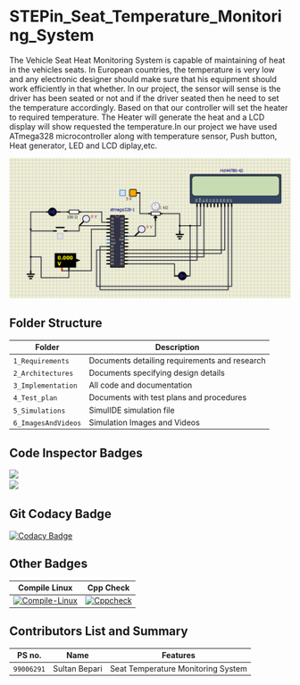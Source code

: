 # STEPin_Seat_Temperature_Monitoring_System
The Vehicle Seat Heat Monitoring System is capable of maintaining of heat in the vehicles seats. In European countries, the temperature is very low and any electronic designer should make sure that his equipment should work efficiently in that whether. In our project, the sensor will sense is the driver has been seated or not and if the driver seated then he need to set the temperature accordingly. Based on that our controller will set the heater to required temperature. The Heater will generate the heat and a LCD display will show requested the temperature.In our project we have used ATmega328 microcontroller along with temperature sensor, Push button, Heat generator, LED and LCD diplay,etc.

![](https://github.com/sultanbepari/STEPin_Seat_Temperature_Monitoring_System/blob/main/6_ImagesAndVideos/simulIDE.png)

## Folder Structure
|Folder             | Description |
|-------------------| -----------------------------------------|
| `1_Requirements`   | Documents detailing requirements and research|
| `2_Architectures`         | Documents specifying design details|
| `3_Implementation` | All code and documentation|
| `4_Test_plan`      | Documents with test plans and procedures|
| `5_Simulations`      | SimulIDE simulation file|
| `6_ImagesAndVideos`      | Simulation Images and Videos|

## Code Inspector Badges

![](https://www.code-inspector.com/project/28714/score/svg)<br />![](https://www.code-inspector.com/project/28714/status/svg)

## Git Codacy Badge

[![Codacy Badge](https://app.codacy.com/project/badge/Grade/0331ee08be5f49df9aa17edb570bb842)](https://www.codacy.com/gh/sultanbepari/STEPin_Seat_Temperature_Monitoring_System/dashboard?utm_source=github.com&amp;utm_medium=referral&amp;utm_content=sultanbepari/STEPin_Seat_Temperature_Monitoring_System&amp;utm_campaign=Badge_Grade)

## Other Badges

| Compile Linux | Cpp Check |
| ----------- | ----------- |
|[![Compile-Linux](https://github.com/sultanbepari/STEPin_Seat_Temperature_Monitoring_System/actions/workflows/Compile.yml/badge.svg)](https://github.com/sultanbepari/STEPin_Seat_Temperature_Monitoring_System/actions/workflows/Compile.yml)| [![Cppcheck](https://github.com/sultanbepari/STEPin_Seat_Temperature_Monitoring_System/actions/workflows/Codequality.yml/badge.svg)](https://github.com/sultanbepari/STEPin_Seat_Temperature_Monitoring_System/actions/workflows/Codequality.yml) |


## Contributors List and Summary
|PS no. |  Name   |    Features    |
|-------|---------|----------------|
| `99006291` | Sultan Bepari | Seat Temperature Monitoring System |  
